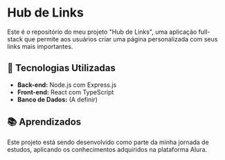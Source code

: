 # Hub de Links

Este é o repositório do meu projeto "Hub de Links", uma aplicação full-stack que permite aos usuários criar uma página personalizada com seus links mais importantes.

## 🚀 Tecnologias Utilizadas

- **Back-end:** Node.js com Express.js
- **Front-end:** React com TypeScript
- **Banco de Dados:** (A definir)

## 📚 Aprendizados
Este projeto está sendo desenvolvido como parte da minha jornada de estudos, aplicando os conhecimentos adquiridos na plataforma Alura.